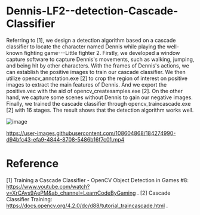 # Dennis-LF2--detection-Cascade-Classifier
 

Referring to [1], we design a detection algorithm based on a cascade classifier to locate the character named Dennis while playing the well-known fighting game---Little fighter 2. Firstly, we developed a window capture software to capture Dennis's movements, such as walking, jumping, and being hit by other characters. With the frames of Dennis's actions, we can establish the positive images to train our cascade classifier. We then utilize opencv_annotation.exe [2] to crop the region of interest on positive images to extract the main features of Dennis. And we export the positive.vec with the aid of opencv_createsamples.exe [2]. On the other hand, we capture some scenes without Dennis to gain our negative images. Finally, we trained the cascade classifier through opencv_traincascade.exe [2] with 16 stages. The result shows that the detection algorithm works well.  





![image](https://user-images.githubusercontent.com/108604868/184274974-82d122e8-f8dd-4029-aaf2-61cafc7bd8fb.png)






https://user-images.githubusercontent.com/108604868/184274990-d94bfc43-efa9-4844-8708-5486b16f7c01.mp4








# Reference
[1] Training a Cascade Classifier - OpenCV Object Detection in Games #8:
https://www.youtube.com/watch?v=XrCAvs9AePM&ab_channel=LearnCodeByGaming . 
[2] Cascade Classifier Training:
https://docs.opencv.org/4.2.0/dc/d88/tutorial_traincascade.html .

